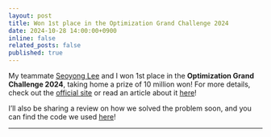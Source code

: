 ```yaml
---
layout: post
title: Won 1st place in the Optimization Grand Challenge 2024
date: 2024-10-28 14:00:00+0900
inline: false
related_posts: false
published: true
---
```


My teammate [Seoyong Lee][syleeKR] and I won 1st place in the **Optimization Grand Challenge 2024**, taking home a prize of 10 million won! For more details, check out the [official site][ogc2024] or read an article about it [here][article]!

I’ll also be sharing a review on how we solved the problem soon, and you can find the code we used [here][code]!

---


[syleeKR]: https://seoyong-lee-official.github.io/
[ogc2024]: https://www.optichallenge.com/
[article]: https://www.aitimes.kr/news/articleView.html?idxno=32553
[code]: https://github.com/syleeKR/Optimization-Grand-Challenge-2024